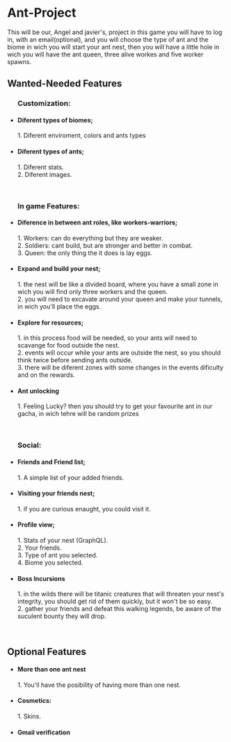 # Ant-Project
This will be our, Angel and javier's, project in this game you will have to log in, with an email(optional), and you will choose the type of ant and the biome in wich you will start your ant nest, then you will have a little hole in wich you will have the ant queen, three alive workes and five worker spawns.

## Wanted-Needed Features
<ul>
  <div>
    <h3>Customization: </h3>
    <li>
      <h4>Diferent types of biomes;</h4>
      <p>
        1. Diferent enviroment, colors and ants types
      </p>
    </li>
    <li>
      <h4>Diferent types of ants;</h4>
      <p>
        1. Diferent stats. <br/>
        2. Diferent images.
      </p>
    </li>
  </div>
  
</br>

  <div>
    <h3>In game Features: </h3>
    <li>
      <h4>Diference in between ant roles, like workers-warriors;</h4>
      <p>
        1. Workers: can do everything but they are weaker.<br/>
        2. Soldiers: cant build, but are stronger and better in combat.<br/>
        3. Queen: the only thing the it does is lay eggs.
      </p>
    </li>
    <li>
      <h4>Expand and build your nest;</h4>
      <p>
        1. the nest will be like a divided board, where you have a small zone in wich you will find only three workers and the queen.<br/>
        2. you will need to excavate around your queen and make your tunnels, in wich you'll place the eggs.
      </p>
    </li>
    <li>
      <h4>Explore for resources;</h4>
      <p>
        1. in this process food will be needed, so your ants will need to scavange for food outside the nest.<br/>
        2. events will occur while your ants are outside the nest, so you should think twice before sending ants outside.<br/>
        3. there will be diferent zones with some changes in the events dificulty and on the rewards.
      </p>
    </li>
    <li>
      <h4>Ant unlocking</h4>
      <p>
        1. Feeling Lucky? then you should try to get your favourite ant in our gacha, in wich tehre will be random prizes
      </p>
    </li>
  </div>

</br>

  <div>
    <h3>Social: </h3>
    <li>
      <h4>Friends and Friend list;</h4>
      <p>
        1. A simple list of your added friends.
      </p>
    </li>
    <li>
      <h4>Visiting your friends nest;</h4>
      <p>
        1. if you are curious enaught, you could visit it.
      </p>
    </li>
    <li>
      <h4>Profile view;</h4>
      <p>
        1. Stats of your nest (GraphQL).<br/>
        2. Your friends.<br/>
        3. Type of ant you selected.<br/>
        4. Biome you selected.
      </p>
    </li>
    <li>
      <h4>Boss Incursions</h4>
      <p>
        1. in the wilds there will be titanic creatures that will threaten your nest's integrity, you should get rid of them quickly, but it won't be so easy.<br/>
        2. gather your friends and defeat this walking legends, be aware of the suculent bounty they will drop.
      </p>
    </li>
  </div>
</ul>

</br>

## Optional Features
<ul>
  <div>
    <li>
      <h4>More than one ant nest</h4>
      <p>
        1. You'll have the posibility of having more than one nest.
      </p>
    </li>
    <li>
      <h4>Cosmetics: </h4>
      <p>
        1. Skins.
      </p>
    </li>
    <li>
      <h4>Gmail verification</h4>
    </li>
  </div>
  
</ul>
